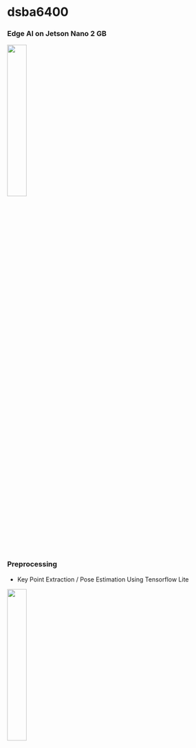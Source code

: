 # dsba6400

### Edge AI on Jetson Nano 2 GB

<img src="https://user-images.githubusercontent.com/6872080/109063029-a9cf6980-76b6-11eb-8ff5-c4469274727e.png" width="30%"/>

### Preprocessing

- Key Point Extraction / Pose Estimation Using Tensorflow Lite 

<img src="https://user-images.githubusercontent.com/6872080/109063123-ca97bf00-76b6-11eb-822e-4c029f55fb6f.png" width="30%"/>

  

